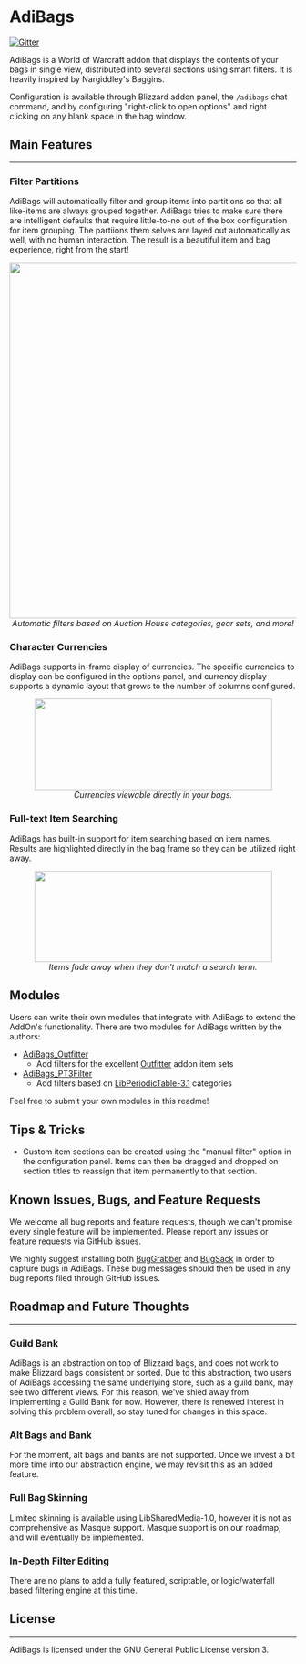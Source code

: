 # AdiBags 

[![Gitter](https://badges.gitter.im/AdiAddons/AdiBags.svg)](https://gitter.im/AdiAddons/AdiBags?utm_source=badge&utm_medium=badge&utm_campaign=pr-badge)

AdiBags is a World of Warcraft addon that displays the contents of your bags in single view, distributed into several sections using smart filters. It is heavily inspired by Nargiddley's Baggins.

Configuration is available through Blizzard addon panel, the `/adibags` chat command, and by configuring "right-click to open options" and right clicking on any blank space in the bag window.

## Main Features
---

### Filter Partitions
AdiBags will automatically filter and group items into partitions so that all like-items are always grouped together. AdiBags tries to make sure there are intelligent defaults that require little-to-no out of the box configuration for item grouping. The partiions them selves are layed out automatically as well, with no human interaction. The result is a beautiful item and bag experience, right from the start!
<p align="center">
  <span><img width="570" height="625" src="https://i.imgur.com/PyCfmcR.gif"></span>
  <br>
  <i>Automatic filters based on Auction House categories, gear sets, and more!</i>
</p>

### Character Currencies
AdiBags supports in-frame display of currencies. The specific currencies to display can be configured in the options panel, and currency display supports a dynamic layout that grows to
the number of columns configured.
<p align="center">
  <span><img width="417" height="160" src="https://i.imgur.com/dXICYfR.gif"></span>
  <br>
  <i>Currencies viewable directly in your bags.</i>
</p>

### Full-text Item Searching
AdiBags has built-in support for item searching based on item names. Results are highlighted directly in the bag frame so they can be utilized right away.
<p align="center">
  <span><img width="417" height="160" src="https://i.imgur.com/9Vc98w8.gif"></span>
  <br>
  <i>Items fade away when they don't match a search term.</i>
</p>


## Modules

Users can write their own modules that integrate with AdiBags to extend the AddOn's functionality. There are two modules for AdiBags written by the authors:
* [AdiBags_Outfitter](https://www.curseforge.com/wow/addons/adibags_outfitter)
  * Add filters for the excellent [Outfitter](https://www.curseforge.com/wow/addons/outfitter) addon item sets
* [AdiBags_PT3Filter](https://www.curseforge.com/wow/addons/adibags-pt3filter)
  * Add filters based on [LibPeriodicTable-3.1](https://www.curseforge.com/wow/addons/libperiodictable-3-1) categories

 Feel free to submit your own modules in this readme!

## Tips & Tricks

* Custom item sections can be created using the "manual filter" option in the configuration panel. Items can then be dragged and dropped on section titles to reassign that item permanently to that section.


## Known Issues, Bugs, and Feature Requests

We welcome all bug reports and feature requests, though we can't promise every single feature will be implemented. Please report any issues or feature requests via GitHub issues.

We highly suggest installing both [BugGrabber](https://www.curseforge.com/wow/addons/bug-grabber) and [BugSack](https://www.curseforge.com/wow/addons/bugsack) in order to capture bugs in AdiBags. These bug messages should then be used in any bug reports filed through GitHub issues.

## Roadmap and Future Thoughts
---
### Guild Bank
AdiBags is an abstraction on top of Blizzard bags, and does not work to make Blizzard bags consistent or sorted. Due to this abstraction, two users of AdiBags accessing the same underlying store, such as a guild bank, may see two different views. For this reason, we've shied away from implementing a Guild Bank for now. However, there is renewed interest in solving this problem overall, so stay tuned for changes in this space.

### Alt Bags and Bank
For the moment, alt bags and banks are not supported. Once we invest a bit more time into our abstraction engine, we may revisit this as an added feature.

### Full Bag Skinning

Limited skinning is available using LibSharedMedia-1.0, however it is not as comprehensive as Masque support. Masque support is on our roadmap, and will eventually be implemented.

### In-Depth Filter Editing

There are no plans to add a fully featured, scriptable, or logic/waterfall based filtering engine at this time.

## License
---
AdiBags is licensed under the GNU General Public License version 3.
